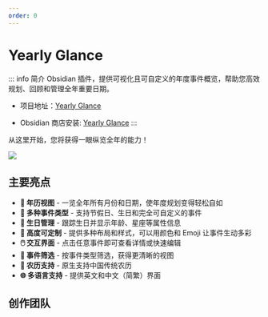 ```yaml
---
order: 0
---
```


# Yearly Glance

::: info 简介
Obsidian 插件，提供可视化且可自定义的年度事件概览，帮助您高效规划、回顾和管理全年重要日期。

- 项目地址：[Yearly Glance](https://github.com/Moyf/yearly-glance)

- Obsidian 商店安装: [Yearly Glance](https://obsidian.md/plugins?id=yearly-glance)
:::


从这里开始，您将获得一眼纵览全年的能力！

![](/images/doc/YG/overview-zh.webp)


## 主要亮点

- **📅 年历视图** - 一览全年所有月份和日期，使年度规划变得轻松自如
- **🎉 多种事件类型** - 支持节假日、生日和完全可自定义的事件
- **🎂 生日管理** - 跟踪生日并显示年龄、星座等属性信息
- **🎨 高度可定制** - 提供多种布局和样式，可以用颜色和 Emoji 让事件生动多彩
- **🖱️ 交互界面** - 点击任意事件即可查看详情或快速编辑
- **🎯 事件筛选** - 按事件类型筛选，获得更清晰的视图
- **🌙 农历支持** - 原生支持中国传统农历
- **🌐 多语言支持** - 提供英文和中文（简繁）界面

## 创作团队

<script setup>
import { VPTeamMembers } from 'vitepress/theme'

const members = [
  {
    avatar: 'https://www.github.com/Moyf.png',
    name: 'Moy',
    title: 'Creator & Developer',
    links: [
      { icon: 'github', link: 'https://github.com/Moyf' },
      { icon: '', link: 'https://space.bilibili.com/585578' },
    ]
  },
  {
    avatar: 'https://www.github.com/RavenHogwarts.png',
    name: 'RavenHogwarts',
    title: 'Developer',
    links: [
      { icon: 'github', link: 'https://github.com/RavenHogwarts' },
      { icon: '', link: 'https://space.bilibili.com/343113645' }
    ]
  },
  {
    avatar: 'https://www.github.com/linglilongyi.png',
    name: 'linglilongyi',
    title: 'Collaborator',
    links: [
      { icon: 'github', link: 'https://github.com/linglilongyi' },
    ]
  },
]
</script>

<VPTeamMembers size="small" :members="members" />
